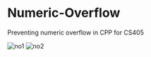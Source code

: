 # Numeric-Overflow
Preventing numeric overflow in CPP for CS405

![no1](https://user-images.githubusercontent.com/15134446/222672584-da35a666-4774-47d6-a835-e36f62321b42.PNG)
![no2](https://user-images.githubusercontent.com/15134446/222672588-d265eaf6-0c55-47c2-91f2-701dab49106f.PNG)
